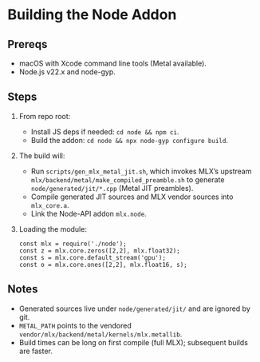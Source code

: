 Building the Node Addon
=======================

Prereqs
-------
- macOS with Xcode command line tools (Metal available).
- Node.js v22.x and node-gyp.

Steps
-----
1) From repo root:

   - Install JS deps if needed: `cd node && npm ci`.
   - Build the addon: `cd node && npx node-gyp configure build`.

2) The build will:

   - Run `scripts/gen_mlx_metal_jit.sh`, which invokes MLX’s upstream
     `mlx/backend/metal/make_compiled_preamble.sh` to generate
     `node/generated/jit/*.cpp` (Metal JIT preambles).
   - Compile generated JIT sources and MLX vendor sources into `mlx_core.a`.
   - Link the Node-API addon `mlx.node`.

3) Loading the module:

   ```
   const mlx = require('./node');
   const z = mlx.core.zeros([2,2], mlx.float32);
   const s = mlx.core.default_stream('gpu');
   const o = mlx.core.ones([2,2], mlx.float16, s);
   ```

Notes
-----
- Generated sources live under `node/generated/jit/` and are ignored by git.
- `METAL_PATH` points to the vendored `vendor/mlx/backend/metal/kernels/mlx.metallib`.
- Build times can be long on first compile (full MLX); subsequent builds are faster.


